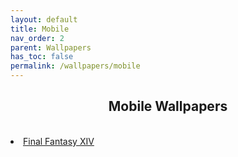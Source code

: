 ```yaml
---
layout: default
title: Mobile
nav_order: 2
parent: Wallpapers
has_toc: false
permalink: /wallpapers/mobile
---
```


<div class="card">
  <div class="container">
    <h2 class="text-delta" style="text-align:center">Mobile Wallpapers</h2>
  </div>
</div>
<br />
<div class="card">
  <div class="container">
    <lu>
      <li class="text-delta"><a href="/final-fantasy-xiv">Final Fantasy XIV</a></li>
    </lu>
  </div>
</div>
